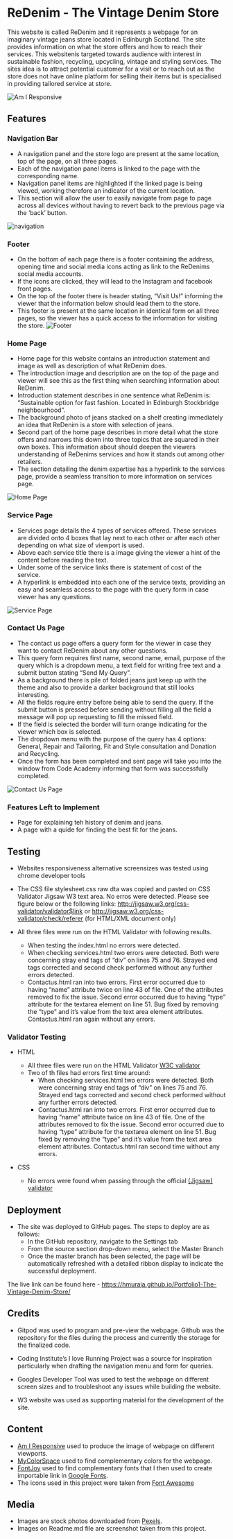 # ReDenim - The Vintage Denim Store

This website is called ReDenim and it represents a webpage for an imaginary vintage jeans store located in Edinburgh Scotland. The site provides information on what the store offers and how to reach their services. This websitenis targeted towards audience with interest in sustainable fashion, recycling, upcycling, vintage and styling services. The sites idea is to attract potential customer for a visit or to reach out as the store does not have online platform for selling their items but is specialised in providing tailored service at store. 

![Am I Responsive](https://github.com/HMuraja/Portfolio1-The-Vintage-Denim-Store/blob/3efb387e724385235a5a5ad86f7b5f6649d0e784/readme-media/redenim-mockup.png)

## Features 

### Navigation Bar
  - A navigation panel and the store logo are present at the same location, top of the page, on all three pages. 
  - Each of the navigation panel items is linked to the page with the corresponding name. 
  - Navigation panel items are highlighted if the linked page is being viewed, working therefore an indicator of the current location. 
  - This section will allow the user to easily navigate from page to page across all devices without having to revert back to the previous page via the ‘back’ button. 

![navigation](https://github.com/HMuraja/Portfolio1-The-Vintage-Denim-Store/blob/3efb387e724385235a5a5ad86f7b5f6649d0e784/readme-media/redenim-navigation.png)

### Footer

  - On the bottom of each page there is a footer containing the address, opening time and social media icons acting as link to the ReDenims social media accounts. 
  - If the icons are clicked, they will lead to the Instagram and facebook front pages. 
  - On the top of the footer there is header stating, “Visit Us!” informing the viewer that the information below should lead them to the store. 
  - This footer is present at the same location in identical form on all three pages, so the viewer has a quick access to the information for visiting the store. 
![Footer](https://github.com/HMuraja/Portfolio1-The-Vintage-Denim-Store/blob/3efb387e724385235a5a5ad86f7b5f6649d0e784/readme-media/redenim-footer.png)


### Home Page

  - Home page for this website contains an introduction statement and image as well as description of what ReDenim does.
  - The introduction image and description are on the top of the page and viewer will see this as the first thing when searching information about ReDenim. 
  - Introduction statement describes in one sentence what ReDenim is: “Sustainable option for fast fashion. Located in Edinburgh Stockbridge neighbourhood”. 
  - The background photo of jeans stacked on a shelf creating immediately an idea that ReDenim is a store with selection of jeans. 
  - Second part of the home page describes in more detail what the store offers and narrows this down into three topics that are squared in their own boxes. This information about should deepen the viewers understanding of ReDenims services and how it stands out among other retailers. 
  - The section detailing the denim expertise has a hyperlink to the services page, provide a seamless transition to more information on services page.


![Home Page](https://github.com/HMuraja/Portfolio1-The-Vintage-Denim-Store/blob/3efb387e724385235a5a5ad86f7b5f6649d0e784/readme-media/redenim-homepage.png)

### Service Page

 - Services page details the 4 types of services offered. These services are divided onto 4 boxes that lay next to each other or after each other depending on what size of viewport is used.
 - Above each service title there is a image giving the viewer a hint of the content before reading the text. 
 - Under some of the service links there is statement of cost of the service. 
 - A hyperlink is embedded into each one of the service texts, providing an easy and seamless access to the page with the query form in case viewer has any questions.


![Service Page](https://github.com/HMuraja/Portfolio1-The-Vintage-Denim-Store/blob/3efb387e724385235a5a5ad86f7b5f6649d0e784/readme-media/redenim-serices.png)

### Contact Us Page 

  - The contact us page offers a query form for the viewer in case they want to contact ReDenim about any other questions. 
  - This query form requires first name, second name, email, purpose of the query which is a dropdown menu, a text field for writing free text and a submit button stating “Send My Query”. 
  - As a background there is pile of folded jeans just keep up with the theme and also to provide a darker background that still looks interesting. 
  - All the fields require entry before being able to send the query. If the submit button is pressed before sending without filling all the field a message will pop up requesting to fill the missed field. 
  - If the field is selected the border will turn orange indicating for the viewer which box is selected.
  - The dropdown menu with the purpose of the query has 4 options: General, Repair and Tailoring, Fit and Style consultation and Donation and Recycling. 
  - Once the form has been completed and sent page will take you into the window from Code Academy informing that form was successfully completed. 

![Contact Us Page](https://github.com/HMuraja/Portfolio1-The-Vintage-Denim-Store/blob/3efb387e724385235a5a5ad86f7b5f6649d0e784/readme-media/redenim-contact.png)

### Features Left to Implement

- Page for explaining teh history of denim and jeans.
- A page with a quide for finding the best fit for the jeans.

## Testing 

- Websites responsiveness alternative screensizes was tested using chrome developer tools
- The CSS file stylesheet.css raw dta was copied and pasted on CSS Validator Jigsaw W3 text area. No erros were detected. Please see figure below or the following links:
http://jigsaw.w3.org/css-validator/validator$link
or
http://jigsaw.w3.org/css-validator/check/referer (for HTML/XML document only)
 
- All three files were run on the HTML Validator with following results.
  - When testing the index.html no errors were detected.
  - When checking services.html two errors were detected. Both were concerning stray end tags of “div” on lines 75 and 76. Strayed end tags corrected and second check performed without any further errors detected.
  - Contactus.html ran into two errors. First error occurred due to having “name” attribute twice on line 43 of file. One of the attributes removed to fix the issue. Second error occurred due to having “type” attribute for the textarea element on line 51. Bug fixed by removing the “type” and it’s value from the text area element attributes. Contactus.html ran again without any errors.

### Validator Testing 

- HTML
  - All three files were run on the HTML Validator [W3C validator](https://validator.w3.org/nu/?doc=https%3A%2F%2Fcode-institute-org.github.io%2Flove-running-2.0%2Findex.html)
  - Two of th files had errors first time around:
     - When checking services.html two errors were detected. Both were concerning stray end tags of “div” on lines 75 and 76. Strayed end tags corrected and second check performed without any further errors detected.
     - Contactus.html ran into two errors. First error occurred due to having “name” attribute twice on line 43 of file. One of the attributes removed to fix the issue. Second error occurred due to having “type” attribute for the textarea element on line 51. Bug fixed by removing the “type” and it’s value from the text area element attributes. Contactus.html ran second time without any errors.

- CSS
  - No errors were found when passing through the official [(Jigsaw) validator](https://jigsaw.w3.org/css-validator/validator?uri=https%3A%2F%2Fvalidator.w3.org%2Fnu%2F%3Fdoc%3Dhttps%253A%252F%252Fcode-institute-org.github.io%252Flove-running-2.0%252Findex.html&profile=css3svg&usermedium=all&warning=1&vextwarning=&lang=en#css)

## Deployment

- The site was deployed to GitHub pages. The steps to deploy are as follows: 
  - In the GitHub repository, navigate to the Settings tab 
  - From the source section drop-down menu, select the Master Branch
  - Once the master branch has been selected, the page will be automatically refreshed with a detailed ribbon display to indicate the successful deployment. 

The live link can be found here - https://hmuraja.github.io/Portfolio1-The-Vintage-Denim-Store/


## Credits 

 - Gitpod was used to program and pre-view the webpage. Github was the repository for the files during the process and currently the storage for the finalized code. 

 - Coding Institute’s I love Running Project was a source for inspiration particularly when drafting the navigation menu and form for queries. 
 
 - Googles Developer Tool was used to test the webpage on different screen sizes and to troubleshoot any issues while building the website. 
 - W3 website was used as supporting material for the development of the site.



 ## Content
 - [Am I Responsive](https://ui.dev/amiresponsive) used to produce the image of webpage on different viewports.
 - [MyColorSpace](https://mycolor.space/) used to find complementary colors for the webpage.
 - [FontJoy](https://fontjoy.com/) used to find complementary fonts that I then used to create importable link in [Google Fonts](https://fonts.google.com/).
 - The icons used in this project were taken from [Font Awesome](https://fontawesome.com/)

 ## Media
 - Images are stock photos downloaded from [Pexels](https://www.pexels.com/). 
 - Images on Readme.md file are screenshot taken from this project.
